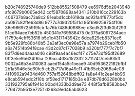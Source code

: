 b20c748925740de9
512bb85521508479
ee6976d5b2043948
afc8679b0065ed42
ccf5870898aa4341
310b016cc229163b
406737b8ac73a8c2
81eabd1ccb1619da
ac93fa4f877bf5dc
ab097c82ffe63d86
9777c7d9320f511d
95f699259754f106
36e96697259f9fcb
1a76b7486d0988ee
c3ed52f3d50b1293
51cdff4aee7eb52b
450341e769588475
0c375a6097284aec
f1759e4efff53616
b5e1c4317143942c
6dca629cb8371ec6
9b5e929fc86b40b5
3a3af3ec0e98e57a
a7974b29ceb1fb50
a6a74514b94f8cae
43d2c87c177028b9
a320bf777f7c7bf7
83f7d6ed4aaaa046
c98f9aa4a46ecf47
c75e73df95df2689
0ff3e5e9b624f65a
f285cc408c152332
371174f7ce5835ff
9032a46b3e410083
aaed154a5c1beae9
40d953622182bfbf
2b1a5946e5e60fe5
cb2b717a16a49c11
41b65eb2068a4e08
4f10902a9434d460
757af52648bdff02
fa8a441c2ea4bb96
e8cab594edc2f18b
bf58ed1717185b3a
e87db78d6328b0bb
331922795a8f941d
90bd4333b3d9ae73
448f5afb8583bbe7
776472b9513e725f
d268c9ed46ab4623
